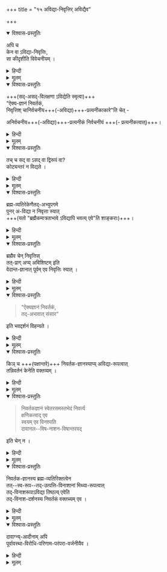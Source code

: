 +++
title = "१५ अविद्या-निवृत्तिर् अविद्यैव"

+++

<details open><summary>विश्वास-प्रस्तुतिः</summary>

अपि च  
केन वा ऽविद्या-निवृत्तिः,  
सा कीदृशीति विवेचनीयम् ।  
</details>

<details><summary>हिन्दी</summary>

[[१०५]]  

अद्वैतियोँ ने  
व्यावहारिकदशा में अविद्या की स्थिति  
एवं पारमार्थिकदशा में अविद्या की निवृत्ति मानी है ।  
श्रीरामानुज स्वामी जी ने प्रसंगसंगति से  
एकजीववाद का खण्डन करके  
अविद्यानिवृत्ति का खण्डन करते हुये  
यह प्रश्न रक्खा है कि  
किससे अविद्या की निवृत्ति होती है ?  
तथा अविद्यानिवृत्ति  
किस प्रकार की है ?  

</details>


<details><summary>मूलम्</summary>

अपि च केन वाविद्यानिवृत्तिः सा कीदृशीति विवेचनीयम् ।  
</details>


<details open><summary>विश्वास-प्रस्तुतिः</summary>

+++(सद्-असद्-विलक्षणा ऽविद्येति स्मृत्वा)+++  
"ऐक्य-ज्ञानं निवर्तकं,  
निवृत्तिश् चानिर्वचनीय+++(-अविद्या)+++-प्रत्यनीकाकारे"ति चेत् - 

अनिर्वचनीय+++(-अविद्या)+++-प्रत्यनीकं निर्वचनीयं +++(- प्रत्यनीकत्वात्)+++।  
</details>

<details><summary>हिन्दी</summary>

इस प्रश्न के उत्तर में  
अद्वैतियों ने कहा है कि  
जीव और ब्रह्म में ऐक्य का ज्ञान  
अविद्या को हटा देता है,  
उपर्युक्त ज्ञान से विद्यानिवृत्ति होती है ।  
अनिर्वचनीय का विरुद्ध होना  
यही अविद्यानिवृत्ति का आकार है ।  

अविद्या सद्-असद्-विलक्षण होने से  
अनिर्वचनीय मानी जाती है ।+++(5)+++  
अनिर्वचनीय अविद्या की निवृत्ति  
अनिर्वचनीय नहीं हो सकती ।  
यदि यह निवृत्ति अनिर्वचनीय होती  
तो सब अनिर्वचनीयों की निवृत्ति  
कैसे बन सकती है  
जब स्वयं अनिर्वचनीय है ।  
इसलिये मानना पड़ता है कि अविद्यानिवृत्ति अनिर्वचनीय के विरुद्ध आकार रखती है ।  
यह अद्वैतियों का कथन है । 

</details>

<details><summary>मूलम्</summary>

ऐक्यज्ञानं निवर्तकं निवृत्तिश् चानिर्वचनीयप्रत्यनीकाकारेति चेत् - अनिर्वचनीयप्रत्यनीकं निर्वचनीयम्
</details>


<details open><summary>विश्वास-प्रस्तुतिः</summary>

तच् च सद् वा ऽसद् वा द्विरूपं वा?  
कोट्यन्तरं न विद्यते । 
</details>

<details><summary>हिन्दी</summary>

इस पर विकल्प करते हुये  
श्रीरामानुज स्वामी जी ने कहा कि  
यदि अविद्यानिवृत्ति निर्वचनीय है  
तो कहना होगा कि  
क्या वह सत् है या असत् है अथवा सदसत् पूछ है ।  
भाव यह है कि  
वह अविद्यानिवृत्ति अबाधित है  
या बाधित है,  
अथवा कुछ अंश में बाधित  
और कुछ अंश में अबाधित है। 

निर्वचनीय होने पर  
अविद्यानिवृत्ति को इनमें किसी रूप में मानना चाहिये ।  
इससे अतिरिक्त रूप तो है ही नहीं । 
</details>


<details><summary>मूलम्</summary>

तच् च सद् वा ऽसद् वा द्विरूपं वा?  
कोट्यन्तरं न विद्यते । 
</details>


<details open><summary>विश्वास-प्रस्तुतिः</summary>

ब्रह्म-व्यतिरेकेणैतद्-अभ्युपगमे  
पुनर् अ-विद्या न निवृत्ता स्यात्  
+++(यतो "ब्रह्मैकमात्रताभावे ऽविद्यापि भवत्य् एवे"ति शाङ्कराः)+++। 
</details>

<details><summary>हिन्दी</summary>

इस प्रकार प्रश्न करके  
श्रीरामानुज स्वामी जी ने  
आगे खण्डन करते हुये कहा कि  
यदि विद्यानिवृत्ति सत् अर्थात् अबाधित होती,  
साथ ही ब्रह्मव्यतिरिक्त होती  
तो अद्वैत का भंग होगा  
क्योंकि ब्रह्म और अविद्यानिवृत्ति  
ऐसे दो अबाधित पदार्थ मानने पड़ेंगे,  
किंच, आपके अर्थात् अद्वैती के मत में  
यह माना जाता है कि  
यदि ब्रह्मव्यतिरिक्त कोई पदार्थ रहे  
तो अविद्या भी बनी रहेगी,  
ऐसी स्थिति में  
ब्रह्मव्यतिरिक्त अविद्यानिवृत्ति जब रहेगी,  
तब अविद्या को भी बने रहना होगा,  
अविद्या के बने रहते  
विद्यानिवृत्ति कैसे हो सकती है ।  
इस प्रकार ब्रह्मव्यतिरिक्त अविद्यानिवृत्ति पक्ष में  
अविद्यानिवृत्ति होना असंभव है । 
</details>


<details><summary>मूलम्</summary>

ब्रह्मव्यतिरेकेणैतदभ्युपगमे पुनर् अविद्या न निवृत्ता स्यात् । 
</details>

<details open><summary>विश्वास-प्रस्तुतिः</summary>

ब्रह्मैव चेन् निवृत्तिस्  
तत्-प्राग् अप्य् अविशिष्टम् इति  
वेदान्त-ज्ञानात् पूर्वम् एव निवृत्तिः स्यात् । 
</details>

<details><summary>हिन्दी</summary>

यदि यह माना जाय कि  
अविद्यानिवृत्ति अबाधित सत् है  
साथ ही  
वह ब्रह्मस्वरूप है  
ब्रह्मव्यतिरिक्त नहीं ।  
इस पक्ष में  
यह दोष होता है कि  
ब्रह्म वेदान्तज्ञान से पहले से ही विद्यमान है ।  
इसलिये मानना पड़ेगा कि अविद्यानिवृत्ति भी  
वेदान्तज्ञान के पहले से है ।  
</details>


<details><summary>मूलम्</summary>

ब्रह्मैव चेन् निवृत्तिस् तत्प्राग् अप्य् अविशिष्टम् इति वेदान्तज्ञानात् पूर्वम् एव निवृत्तिः स्यात् । 
</details>




<details open><summary>विश्वास-प्रस्तुतिः</summary>

> "ऐक्यज्ञानं निवर्तकं,  
> तद्-अभावात् संसार" 

इति भवद्दर्शनं विहन्यते ।
</details>

<details><summary>हिन्दी</summary>

यदि विद्यानिवृत्ति ब्रह्मरूप होने के कारण प्रारम्भ से ही विद्यमान हो  
तो ऐक्यज्ञान से उसे उत्पन्न होने की आवश्यकता नहीं,  
ऐसी स्थिति में अद्वैतियों का यह सिद्धान्त -  
कि ऐक्यज्ञान से अविद्या की निवृत्ति होती है,  
ऐक्यज्ञान न होने के कारण  
संसार बना रहता है--  
कट ही जायेगा ।  
अविद्यानिवृत्ति को सत्  
अर्थात् अबाधित मानने पर  
उपर्युक्त दोष लगते हैं ।  
</details>

<details><summary>मूलम्</summary>

ऐक्यज्ञानं निवर्तकं तदभावात् संसार इति भवद्दर्शनं विहन्यते ।
</details>

<details open><summary>विश्वास-प्रस्तुतिः</summary>

किञ् च +++(पक्षान्तरे)+++  निवर्तक-ज्ञानस्याप्य् अविद्या-रूपत्वात्  
तन्निवर्तनं केनेति वक्तव्यम् । 
</details>

<details><summary>हिन्दी</summary>

यदि अविद्या-निवृत्ति असत् अर्थात् बाधित होगी  
तो अविद्या का सद्भाव मानना होगा ।  

यदि विद्यानिवृत्ति को सदसत् अर्थात् कुछ अंश में बाधित  
और कुछ अंश में अबाधित माना जाय  
तो अबाधित अंश को लेकर अद्वैत-हानि होगी,  
बाधित अंश को लेकर  
अविद्या का सद्भाव प्रसक्त होगा,  

क्योंकि अविद्यानिवृत्ति बाधित होने पर  
अविद्या का सद्भाव मानना पड़ेगा।  

इस प्रकार श्रीभाष्यकार स्वामी जी ने अविद्यानिवृत्ति का खण्डन किया है ।  

[[१०६]]  

आगे श्रीरामानुज स्वामी जी ने प्रकारान्तर से निवर्तकज्ञान का खण्डन करते हुये  
यह कहा कि  
अद्वैती यह मानते हैं कि  
ऐक्यज्ञान अविद्या का निवर्तक है,  
यह ऐक्यज्ञान वेदान्तश्रवण से उत्पन्न होता है ।  
यहाँ पर यह प्रश्न उठता है कि  
निवर्तकज्ञान उत्पाद्यवस्तु है,  
अतएव ब्रह्मयतिरिक्त है  
अतएव अद्वैतियों को मानना पड़ता है कि  
निवर्तकज्ञान भी अविद्या का कार्य है,   
जब तक निवर्तकज्ञान बना रहेगा,  
तब तक अविद्या भी बनी रहेगी।  
यदि निवर्तकज्ञान भी निवृत्त हो,  
तभी पूर्णरूप से अविद्या की निवृत्ति होगी ।  
निवर्तकज्ञान की निवृत्ति किससे होती है ?  
यह प्रश्न उपस्थित होता है ।
</details>


<details><summary>मूलम्</summary>

किञ् च निवर्तकज्ञानस्याप्य् अविद्यारूपत्वात् तन्निवर्तनं केनेति वक्तव्यम् । 
</details>


<details open><summary>विश्वास-प्रस्तुतिः</summary>

> निवर्तकज्ञानं स्वेतरसमस्तभेदं निवर्त्य  
क्षणिकत्वाद् एव  
स्वयम् एव विनश्यति  
दावानल--विष-नाशन-विषान्तरवद् 

इति चेन् न । 
</details>

<details><summary>हिन्दी</summary>

इसके उत्तर में  
अद्वैतवादी कहते हैं कि  
निवर्तकज्ञान स्वव्यतिरिक्त सम्पूर्ण भेदों को निवृत्त कराकर  
स्वयं निवृत्त हो जाता है  
क्योंकि सभी ज्ञान क्षणिक होने के कारण  
निवर्तकज्ञान भी क्षणिक है,  
क्षणिक होने के कारण  
अन्तर क्षण में स्वयं नष्ट हो जाता है,  
इसके लिये  
दूसरे किसी कारण को ढूँढने की आवश्यकता नहीं।  

कई पदार्थ स्वयं नष्ट होते हुये देखे गये हैं,  
वैसे ही निवर्तकज्ञान भी स्वयं नष्ट हो जायेगा ।  
उदाहरण-वन में लगी हुई अग्नि  
सबको जलाकर  
अन्त में स्वयं नष्ट हो जाती है,  
लोक में विष को नष्ट करने के लिये  
विष का प्रयोग किया जाता है ।  
वहाँ उत्तर विष पूर्वविष को नष्ट करके  
स्वयं नष्ट हो जाता है ।  
उसी प्रकार प्रकृत में  
सम्पूर्ण भेदों को निवृत्त करने वाला ऐक्यज्ञान  
सबको निवृत्त करके  
स्वयं निवृत्त होता है ।  
यह अद्वैतियों का उत्तर है ।  

</details>


<details><summary>मूलम्</summary>

निवर्तकज्ञानं स्वेतरसमस्तभेदं निवर्त्य क्षणिकत्वाद् एव स्वयम् एव विनश्यति दावानलविषनाशनविषान्तरवद् इति चेन् न । 
</details>


<details open><summary>विश्वास-प्रस्तुतिः</summary>

निवर्तक-ज्ञानस्य ब्रह्म-व्यतिरिक्तत्वेन  
तत्--स्व-रूप--तद्-उत्पत्ति-विनाशानां मिथ्या-रूपत्वात्  
तद्-विनाशरूपाऽविद्या तिष्ठत्य् एवेति  
तद्-विनाश-दर्शनस्य निवर्तकं वक्तच्यम् एव । 
</details>

<details><summary>हिन्दी</summary>

इस पर श्रीरामानुज स्वामी जी ने यह दोष दिया कि  
निवर्तकज्ञान उत्पाद्यवस्तु होने से  
ब्रह्मव्यतिरिक्त है । ब्रह्मव्यतिरिक्त होने से  
ऐक्यज्ञान का स्वरूप ही मिथ्या है।  
इसकी उत्पत्ति स्थिति और विनाश कल्पित हैं  
वास्तविक नहीं ।  
निवर्तकज्ञान स्वयं निवृत्त होने पर  
मानना पड़ेगा कि  
उस समय निवर्तकज्ञान का विनाश है ।  
यह विनाश अविद्याकल्पित पदार्थ है ।  
मानना पड़ेगा कि  
जब तक यह विनाश है  
तब तक अविद्या भी बनी रहती है ।  
मिथ्यापदार्थ तब तक ही सत्ता रखता है  
जब तक उसका ज्ञान होता रहे ।  

इसलिये मानना पड़ता है कि  
जब तक विनाश है  
तब तक वह ब्रह्म का दृष्टिगोचर होकर रहता है ।  
मिथ्यापदार्थ विनाश का दर्शन  
यदि ब्रह्म को होता है  
तो कहना पड़ेगा कि  
ब्रह्म को भ्रम बना रहता है ।  
उस भ्रम की निवृत्ति किससे हो ?  
अद्वैतियों के पास क्या उत्तर है ? 

</details>


<details><summary>मूलम्</summary>

निवर्तकज्ञानस्य ब्रह्मव्यतिरिक्तत्वेन तत्स्वरूपतदुत्पत्तिविनाशानां मिथ्यारूपत्वात् तद्विनाशरूपा विद्या तिष्ठत्य् एवेति तद्विनाशदर्शनस्य निवर्तकं वक्तच्यम् एव । 
</details>


<details open><summary>विश्वास-प्रस्तुतिः</summary>

दावाग्न्य्-आदीनाम् अपि  
पूर्वावस्था-विरोधि-परिणाम-परंपरा-वर्जनीयैव ।
</details>

<details><summary>हिन्दी</summary>

किंच यहाँ दावानल और विषनाशक विष का जो दृष्टान्त दिया गया है,  
वह भी समीचीन नहीं  
क्योंकि दावानल के विनाश का यही अर्थ है कि  
अग्निद्रव्य अग्नित्वावस्था को छोड़कर  
विरोधी दूसरी अवस्था को प्राप्त हो गया है,  
विष नाश का भी ऐसा ही अर्थ है ।  
उसी प्रकार अविद्यानाश के विषय में भी  
यदि यह माना जाय कि  
अविद्या विरोधी अवस्था को प्राप्त हो गई है,  
तब तो अविद्या का सर्वथा नाश सिद्ध नहीं होगा  
अविद्या की रूपान्तर में स्थिति रहेगी ।  

इस प्रकार श्रीरामानुज स्वामी जी ने  
निवर्तकज्ञान की निवृत्ति का खण्डन किया है ।  

</details>


<details><summary>मूलम्</summary>

दावाग्न्यादीनाम् अपि पूर्वावस्थाविरोधिपरिणामपरंपरावर्जनीयैव ।
</details>
